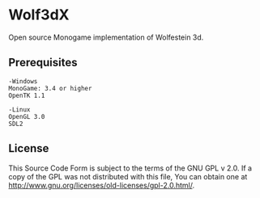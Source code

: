 # Wolf3dX
Open source Monogame implementation of Wolfestein 3d.

## Prerequisites

   
    -Windows
    MonoGame: 3.4 or higher
    OpenTK 1.1
    
    -Linux
    OpenGL 3.0
    SDL2 

## License

This Source Code Form is subject to the terms of the GNU GPL v 2.0. If a copy of the GPL was not distributed with this file, You can obtain one at http://www.gnu.org/licenses/old-licenses/gpl-2.0.html/.
